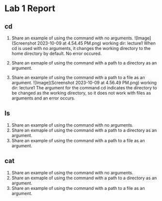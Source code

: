 # Lab 1 Report
## cd
1. Share an example of using the command with no arguments.
   ![Image](Screenshot 2023-10-09 at 4.54.45 PM.png)
   working dir: lecture1
   When cd is used with no arguments, it changes the working directory to the home directory by default. No error occured.
2. Share an exmaple of using the command with a path to a directory as an argument.
   
   
4. Share an example of using the command with a path to a file as an argument.
   ![Image](Screenshot 2023-10-09 at 4.56.49 PM.png)
   working dir: lecture1
   The argument for the command cd indicates the directory to be changed as the working directory, so it does not work with files as arguments and an error occurs.

## ls
1. Share an example of using the command with no arguments.
2. Share an exmaple of using the command with a path to a directory as an argument.
3. Share an example of using the command with a path to a file as an argument.

## cat
1. Share an example of using the command with no arguments.
2. Share an exmaple of using the command with a path to a directory as an argument.
3. Share an example of using the command with a path to a file as an argument.
